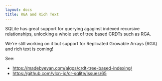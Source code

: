 ```yaml
---
layout: docs
title: RGA and Rich Text
---
```


SQLite has great support for querying agaginst indexed recursive relationships, unlocking a whole set of tree based CRDTs such as RGA.

We're still working on it but support for Replicated Growable Arrays (RGA) and rich text is coming!

See:
- https://madebyevan.com/algos/crdt-tree-based-indexing/
- https://github.com/vlcn-io/cr-sqlite/issues/65